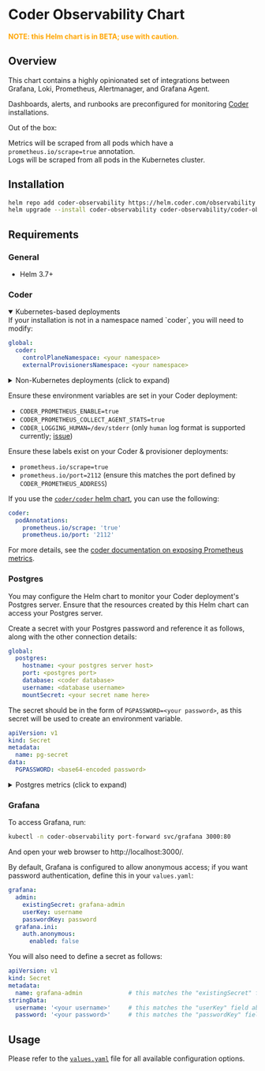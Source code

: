 # Coder Observability Chart

**<span style="color:orange;">**NOTE:** this Helm chart is in BETA; use with caution.</span>**

## Overview

This chart contains a highly opinionated set of integrations between Grafana, Loki, Prometheus, Alertmanager, and
Grafana Agent.

Dashboards, alerts, and runbooks are preconfigured for monitoring [Coder](https://coder.com/) installations.

Out of the box:

Metrics will be scraped from all pods which have a `prometheus.io/scrape=true` annotation.<br>
Logs will be scraped from all pods in the Kubernetes cluster.

## Installation

<!-- TODO: auto-update version here from publish script -->

```bash
helm repo add coder-observability https://helm.coder.com/observability
helm upgrade --install coder-observability coder-observability/coder-observability --version 0.1.1 --namespace coder-observability --create-namespace
```

## Requirements

### General

- Helm 3.7+

### Coder

<details open>
<summary>Kubernetes-based deployments</summary>
  If your installation is not in a namespace named `coder`, you will need to modify:

  ```yaml
  global:
    coder:
      controlPlaneNamespace: <your namespace>
      externalProvisionersNamespace: <your namespace>
  ```

</details>

<details>
<summary>Non-Kubernetes deployments (click to expand)</summary>
  Ensure your Coder installation is accessible to the resources created by this chart.

Set `global.coder.scrapeMetrics` such that the metrics can be scraped from your installation, e.g.:

  ```yaml
  global:
    coder:
      scrapeMetrics:
        hostname: your.coder.host
        port: 2112
        scrapeInterval: 15s
        additionalLabels:
          job: coder
  ```

If you would like your logs scraped from a process outside Kubernetes, you need to mount the log file(s) in and
configure Grafana Agent to scrape them; here's an example configuration:

  ```yaml
  grafana-agent:
    agent:
      mounts:
        extra:
          - mountPath: /var/log
            name: logs
            readOnly: true
    controller:
      volumes:
        extra:
          - hostPath:
              path: /var/log
            name: logs

    extraBlocks: |-
      loki.source.file "coder_log" {
        targets    = [
          {__path__ = "/var/log/coder.log", job="coder"},
        ]
        forward_to = [loki.write.loki.receiver]
      }
  ```

</details>

Ensure these environment variables are set in your Coder deployment:

- `CODER_PROMETHEUS_ENABLE=true`
- `CODER_PROMETHEUS_COLLECT_AGENT_STATS=true`
- `CODER_LOGGING_HUMAN=/dev/stderr` (only `human` log format is supported
  currently; [issue](https://github.com/coder/observability/issues/8))

Ensure these labels exist on your Coder & provisioner deployments:

- `prometheus.io/scrape=true`
- `prometheus.io/port=2112` (ensure this matches the port defined by `CODER_PROMETHEUS_ADDRESS`)

If you use the [`coder/coder` helm chart](https://github.com/coder/coder/tree/main/helm), you can use the
following:

  ```yaml
  coder:
    podAnnotations:
      prometheus.io/scrape: 'true'
      prometheus.io/port: '2112'
  ```

For more details, see
the [coder documentation on exposing Prometheus metrics](https://coder.com/docs/v2/latest/admin/prometheus).

### Postgres

You may configure the Helm chart to monitor your Coder deployment's Postgres server. Ensure that the resources created
by this Helm chart can access your Postgres server.

Create a secret with your Postgres password and reference it as follows, along with the other connection details:

  ```yaml
  global:
    postgres:
      hostname: <your postgres server host>
      port: <postgres port>
      database: <coder database>
      username: <database username>
      mountSecret: <your secret name here>
  ```

The secret should be in the form of `PGPASSWORD=<your password>`, as this secret will be used to create an environment
variable.

  ```yaml
  apiVersion: v1
  kind: Secret
  metadata:
    name: pg-secret
  data:
    PGPASSWORD: <base64-encoded password>
  ```

<details>
<summary>Postgres metrics (click to expand)</summary>

A tool called [`postgres-exporter`](https://github.com/prometheus-community/postgres_exporter) is used to scrape metrics
from your Postgres server, and you can see the metrics it is exposing as follows:

```bash
kubectl -n coder-observability port-forward statefulset/postgres-exporter 9187

curl http://localhost:9187/metrics
```
</details>

### Grafana

To access Grafana, run:

```bash
kubectl -n coder-observability port-forward svc/grafana 3000:80
```

And open your web browser to http://localhost:3000/.

By default, Grafana is configured to allow anonymous access; if you want password authentication, define this in
your `values.yaml`:

  ```yaml
  grafana:
    admin:
      existingSecret: grafana-admin
      userKey: username
      passwordKey: password
    grafana.ini:
      auth.anonymous:
        enabled: false
  ```

You will also need to define a secret as follows:

  ```yaml
  apiVersion: v1
  kind: Secret
  metadata:
    name: grafana-admin             # this matches the "existingSecret" field above
  stringData:
    username: '<your username>'     # this matches the "userKey" field above
    password: '<your password>'     # this matches the "passwordKey" field above
  ```

## Usage

Please refer to the [`values.yaml`](coder-observability/values.yaml) file for all available configuration options.